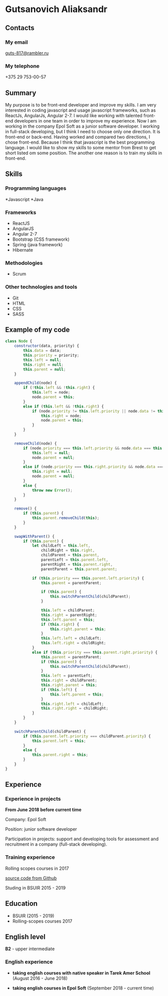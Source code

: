 # Gutsanovich Aliaksandr

## Contacts

### My email

guts-817@rambler.ru

### My telephone

+375 29 753-00-57

## Summary

My purpose is to be front-end developer and improve my skills.
I am very interested in coding javascript and usage javascript frameworks, such as ReactJs, AngularJs, Angular 2-7.
I would like working with talented front-end developers in one team in order to improve my experience.
Now I am working in the company Epol Soft as a junior software developer.
I working in full-stack developing, but I think I need to choose only one direction. It is front-end or back-end.
Having worked and compared two directions, I chose front-end. Because I think that javascript is the best programming language.
I would like to show my skills to some mentor from Brest to get short listed om some position.
The another one reason is to train my skills in front-end.

## Skills

### Programming languages

*Javascript
*Java

### Frameworks

* ReactJS
* AngularJS
* Angular 2-7
* Bootstrap (CSS framework)
* Spring (java framework)
* Hibernate

### Methodologies

* Scrum

### Other technologies and tools

* Git
* HTML
* CSS
* SASS

## Example of my code

```javascript
class Node {
    constructor(data, priority) {
        this.data = data;
        this.priority = priority;
        this.left = null;
        this.right = null;
        this.parent = null;
    }

    appendChild(node) {
        if (!this.left && !this.right) {
            this.left = node;
            node.parent = this;
        }
        else if (this.left && !this.right) {
            if (node.priority != this.left.priority || node.data != this.left.data) {
                this.right = node;
                node.parent = this;
            }
        }
    }

    removeChild(node) {
        if (node.priority === this.left.priority && node.data === this.left.data) {
            this.left = null;
            node.parent = null;
        }
        else if (node.priority === this.right.priority && node.data === this.right.data) {
            this.right = null;
            node.parent = null;
        }
        else {
            throw new Error();
        }
    }

    remove() {
    	if (this.parent) {
    		this.parent.removeChild(this);
		}
    }

    swapWithParent() {
    	if (this.parent) {
            let childLeft = this.left,
                childRight = this.right,
                childParent = this.parent,
                parentLeft = this.parent.left,
                parentRight = this.parent.right,
                parentParent = this.parent.parent;

            if (this.priority === this.parent.left.priority) {
            	this.parent = parentParent;

            	if (this.parent) {
                    this.switchParentChild(childParent);
				}

            	this.left = childParent;
            	this.right = parentRight;
            	this.left.parent = this;
            	if (this.right) {
                    this.right.parent = this;
				}
            	this.left.left = childLeft;
            	this.left.right = childRight;
			}
            else if (this.priority === this.parent.right.priority) {
            	this.parent = parentParent;
            	if (this.parent) {
                    this.switchParentChild(childParent);
				}
            	this.left = parentLeft;
            	this.right = childParent;
            	this.right.parent = this;
            	if (this.left) {
                    this.left.parent = this;
                }
            	this.right.left = childLeft;
            	this.right.right = childRight;
			}
        }
    }

    switchParentChild(childParent) {
        if (this.parent.left.priority === childParent.priority) {
            this.parent.left = this;
        }
        else {
            this.parent.right = this;
        }
	}
}
```

## Experience

### Experience in projects

**From June 2018 before current time**

Company: Epol Soft

Position: junior software developer

Participation in projects: support and developing tools for assessment and recruitment in a company (full-stack developing).

### Training experience

Rolling scopes courses in 2017

[source code from Github](https://github.com/Sanderas/react-redux)

Studing in BSUIR 2015 - 2019


## Education

* BSUIR (2015 - 2019)
* Rolling-scopes courses 2017

## English level

**B2** - upper intermediate

### English experience

* **taking english courses with native speaker in Tarek Amer School**
(August 2016 - June 2018)

* **taking english courses in Epol Soft**
(September 2018 - current time)